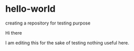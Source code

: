 # hello-world
creating a repository for testing purpose

Hi there

I am editing this for the sake of testing
nothing useful here.
